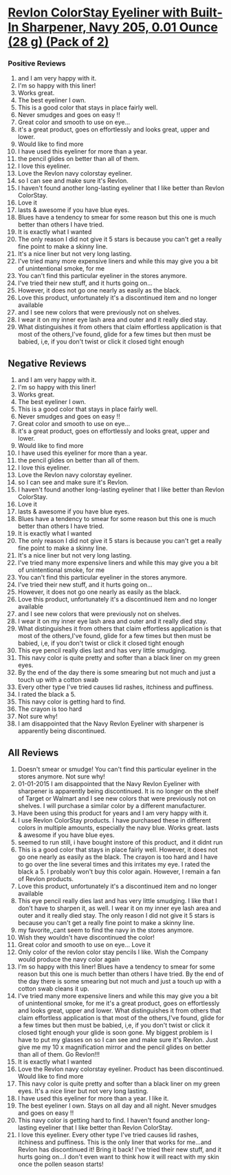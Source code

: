 # [Revlon ColorStay Eyeliner with Built-In Sharpener, Navy 205, 0.01 Ounce (28 g) (Pack of 2)](https://products.checkmycream.com/products/Revlon-ColorStay-Eyeliner-with-Built-In-Sharpener-Navy-205-0.01-Ounce-(28-g)-(Pack-of-2).html)

### Positive Reviews

<ol>
      <li>and I am very happy with it.</li>
      <li>I&#x27;m so happy with this liner!</li>
      <li>Works great.</li>
      <li>The best eyeliner I own.</li>
      <li>This is a good color that stays in place fairly well.</li>
      <li>Never smudges and goes on easy !!</li>
      <li>Great color and smooth to use on eye...</li>
      <li>it&#x27;s a great product, goes on effortlessly and looks great, upper and lower.</li>
      <li>Would like to find more</li>
      <li>I have used this eyeliner for more than a year.  </li>
      <li>the pencil glides on better than all of them.</li>
      <li>I love this eyeliner.</li>
      <li>Love the Revlon navy colorstay eyeliner.</li>
      <li>so I can see and make sure it&#x27;s Revlon.</li>
      <li>I haven&#x27;t found another long-lasting eyeliner that I like better than Revlon ColorStay.</li>
      <li>Love it</li>
      <li>lasts &amp; awesome if you have blue eyes.</li>
      <li>Blues have a tendency to smear for some reason but this one is much better than others I have tried.</li>
      <li>It is exactly what  I wanted</li>
      <li>The only reason I did not give it 5 stars is because you can&#x27;t get a really fine point to make a skinny line.</li>
      <li>It&#x27;s a nice liner but not very long lasting.</li>
      <li>I&#x27;ve tried many more expensive liners and while this may give you a bit of unintentional smoke, for me</li>
      <li>You can&#x27;t find this particular eyeliner in the stores anymore.</li>
      <li>I&#x27;ve tried their new stuff, and it hurts going on...</li>
      <li>However, it does not go one nearly as easily as the black.</li>
      <li>Love this product, unfortunately it&#x27;s a discontinued item and no longer available</li>
      <li>and I see new colors that were previously not on shelves.</li>
      <li>I wear it on my inner eye lash area and outer and it really died stay.</li>
      <li>What distinguishes it from others that claim effortless application is that most of the others,I&#x27;ve found, glide for a few times but then must be babied, i,e, if you don&#x27;t twist or click it closed tight enough</li>
</ol>


<h2>Negative Reviews</h2>
<ol>
<li> and I am very happy with it.</li>
<li> I&#x27;m so happy with this liner!</li>
<li> Works great.</li>
<li> The best eyeliner I own.</li>
<li> This is a good color that stays in place fairly well.</li>
<li> Never smudges and goes on easy !!</li>
<li> Great color and smooth to use on eye...</li>
<li> it&#x27;s a great product, goes on effortlessly and looks great, upper and lower.</li>
<li> Would like to find more</li>
<li> I have used this eyeliner for more than a year.  </li>
<li> the pencil glides on better than all of them.</li>
<li> I love this eyeliner.</li>
<li> Love the Revlon navy colorstay eyeliner.</li>
<li> so I can see and make sure it&#x27;s Revlon.</li>
<li> I haven&#x27;t found another long-lasting eyeliner that I like better than Revlon ColorStay.</li>
<li> Love it</li>
<li> lasts &amp; awesome if you have blue eyes.</li>
<li> Blues have a tendency to smear for some reason but this one is much better than others I have tried.</li>
<li> It is exactly what  I wanted</li>
<li> The only reason I did not give it 5 stars is because you can&#x27;t get a really fine point to make a skinny line.</li>
<li> It&#x27;s a nice liner but not very long lasting.</li>
<li> I&#x27;ve tried many more expensive liners and while this may give you a bit of unintentional smoke, for me</li>
<li> You can&#x27;t find this particular eyeliner in the stores anymore.</li>
<li> I&#x27;ve tried their new stuff, and it hurts going on...</li>
<li> However, it does not go one nearly as easily as the black.</li>
<li> Love this product, unfortunately it&#x27;s a discontinued item and no longer available</li>
<li> and I see new colors that were previously not on shelves.</li>
<li> I wear it on my inner eye lash area and outer and it really died stay.</li>
<li> What distinguishes it from others that claim effortless application is that most of the others,I&#x27;ve found, glide for a few times but then must be babied, i,e, if you don&#x27;t twist or click it closed tight enough</li>
<li> This eye pencil really dies last and has very little smudging.</li>
<li> This navy color is quite pretty and softer than a black liner on my green eyes.  </li>
<li> By the end of the day there is some smearing but not much and just a touch up with a cotton swab</li>
<li> Every other type I&#x27;ve tried causes lid rashes, itchiness and puffiness.</li>
<li> I rated the black a 5.</li>
<li> This navy color is getting hard to find.</li>
<li> The crayon is too hard</li>
<li> Not sure why!</li>
<li> I am disappointed that the Navy Revlon Eyeliner with sharpener is apparently being discontinued.</li>
</ol>

<h2>All Reviews</h2>

<ol>
    <li> Doesn&#x27;t smear or smudge! You can&#x27;t find this particular eyeliner in the stores anymore. Not sure why!</li>
    <li> 01-01-2015 I am disappointed that the Navy Revlon Eyeliner with sharpener is apparently being discontinued. It is no longer on the shelf of Target or Walmart and I see new colors that were previously not on shelves. I will purchase a similar color by a different manufacturer.</li>
    <li> Have been using this product for years and I am very happy with it.</li>
    <li> I use Revlon ColorStay products.  I have purchased these in different colors in multiple amounts, especially the navy blue.  Works great. lasts &amp; awesome if you have blue eyes.</li>
    <li> seemed to run still, i have bought instore of this product, and it didnt run</li>
    <li> This is a good color that stays in place fairly well. However, it does not go one nearly as easily as the black. The crayon is too hard and I have to go over the line several times and this irritates my eye. I rated the black a 5. I probably won&#x27;t buy this color again. However, I remain a fan of Revlon products.</li>
    <li> Love this product, unfortunately it&#x27;s a discontinued item and no longer available</li>
    <li> This eye pencil really dies last and has very little smudging. I like that I don&#x27;t have to sharpen it, as well. I wear it on my inner eye lash area and outer and it really died stay. The only reason I did not give it 5 stars is because you can&#x27;t get a really fine point to make a skinny line.</li>
    <li> my favorite,,cant seem to find the navy in the stores anymore.</li>
    <li> Wish they wouldn&#x27;t have discontinued the color!</li>
    <li> Great color and smooth to use on eye... Love it</li>
    <li> Only color of the revlon color stay pencils I like. Wish the Company would produce the navy color again</li>
    <li> I&#x27;m so happy with this liner! Blues have a tendency to smear for some reason but this one is much better than others I have tried. By the end of the day there is some smearing but not much and just a touch up with a cotton swab cleans it up.</li>
    <li> I&#x27;ve tried many more expensive liners and while this may give you a bit of unintentional smoke, for me it&#x27;s a great product, goes on effortlessly and looks great, upper and lower. What distinguishes it from others that claim effortless application is that most of the others,I&#x27;ve found, glide for a few times but then must be babied, i,e, if you don&#x27;t twist or click it closed tight enough your  glide is soon gone. My biggest problem is I have to put my glasses on so I can see and make sure it&#x27;s Revlon. Just give me my 10 x magnification mirror and the pencil glides on better than all of them. Go Revlon!!!</li>
    <li> It is exactly what  I wanted</li>
    <li> Love the Revlon navy colorstay eyeliner. Product has been discontinued. Would like to find more</li>
    <li> This navy color is quite pretty and softer than a black liner on my green eyes.  It&#x27;s a nice liner but not very long lasting.</li>
    <li> I have used this eyeliner for more than a year.  I like it.</li>
    <li> The best eyeliner I own. Stays on all day and all night. Never smudges and goes on easy !!</li>
    <li> This navy color is getting hard to find. I haven&#x27;t found another long-lasting eyeliner that I like better than Revlon ColorStay.</li>
    <li> I love this eyeliner. Every other type I&#x27;ve tried causes lid rashes, itchiness and puffiness. This is the only liner that works for me...and Revlon has discontinued it! Bring it back! I&#x27;ve tried their new stuff, and it hurts going on...I don&#x27;t even want to think how it will react with my skin once the pollen season starts!</li>
</ol>




